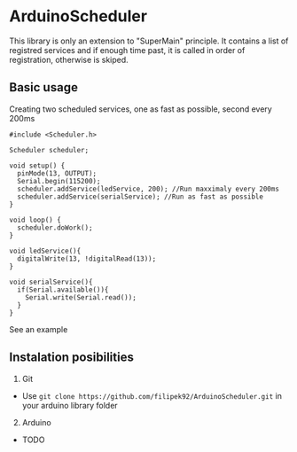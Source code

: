 # ArduinoScheduler
This library is only an extension to "SuperMain" principle.
It contains a list of registred services and if enough time past, it is called
in order of registration, otherwise is skiped.

## Basic usage
Creating two scheduled services, one as fast as possible, second every 200ms 
```
#include <Scheduler.h>

Scheduler scheduler;

void setup() {
  pinMode(13, OUTPUT);
  Serial.begin(115200);
  scheduler.addService(ledService, 200); //Run maxximaly every 200ms
  scheduler.addService(serialService); //Run as fast as possible
}

void loop() {
  scheduler.doWork();
}

void ledService(){
  digitalWrite(13, !digitalRead(13));  
}

void serialService(){
  if(Serial.available()){
    Serial.write(Serial.read());
  }  
}
```
See an example

## Instalation posibilities
1. Git
  - Use ```git clone https://github.com/filipek92/ArduinoScheduler.git``` in your arduino library folder
2. Arduino
  - TODO
